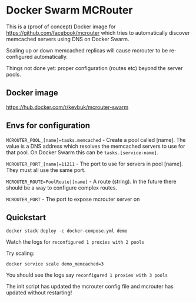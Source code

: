 # Docker Swarm MCRouter

This is a (proof of concept) Docker image for https://github.com/facebook/mcrouter which tries to automatically discover memcached servers using DNS on Docker Swarm.

Scaling up or down memcached replicas will cause mcrouter to be re-configured automatically.

Things not done yet: proper configuration (routes etc) beyond the server pools.

## Docker image

https://hub.docker.com/r/kevbuk/mcrouter-swarm

## Envs for configuration 

`MCROUTER_POOL_[name]=tasks.memcached` - Create a pool called [name]. The value is a DNS address which resolves the memcached servers to use for that pool. On Docker Swarm this can be `tasks.[service-name]`.

`MCROUTER_PORT_[name]=11211` - The port to use for servers in pool [name]. They must all use the same port.

`MCROUTER_ROUTE=PoolRoute|[name]` - A route (string). In the future there should be a way to configure complex routes.

`MCROUTER_PORT` - The port to expose mcrouter server on

## Quickstart

`docker stack deploy -c docker-compose.yml demo`

Watch the logs for `reconfigured 1 proxies with 2 pools`

Try scaling:

`docker service scale demo_memcached=3`

You should see the logs say `reconfigured 1 proxies with 3 pools`

The init script has updated the mcrouter config file and mcrouter has updated without restarting!
